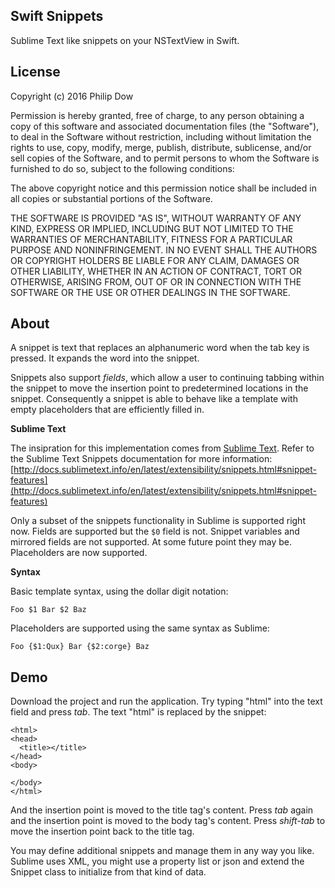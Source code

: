 ## Swift Snippets

Sublime Text like snippets on your NSTextView in Swift.

## License

Copyright (c) 2016 Philip Dow

Permission is hereby granted, free of charge, to any person obtaining a copy of this software and associated documentation files (the "Software"), to deal in the Software without restriction, including without limitation the rights to use, copy, modify, merge, publish, distribute, sublicense, and/or sell copies of the Software, and to permit persons to whom the Software is furnished to do so, subject to the following conditions:

The above copyright notice and this permission notice shall be included in all copies or substantial portions of the Software.

THE SOFTWARE IS PROVIDED "AS IS", WITHOUT WARRANTY OF ANY KIND, EXPRESS OR IMPLIED, INCLUDING BUT NOT LIMITED TO THE WARRANTIES OF MERCHANTABILITY, FITNESS FOR A PARTICULAR PURPOSE AND NONINFRINGEMENT. IN NO EVENT SHALL THE AUTHORS OR COPYRIGHT HOLDERS BE LIABLE FOR ANY CLAIM, DAMAGES OR OTHER LIABILITY, WHETHER IN AN ACTION OF CONTRACT, TORT OR OTHERWISE, ARISING FROM, OUT OF OR IN CONNECTION WITH THE SOFTWARE OR THE USE OR OTHER DEALINGS IN THE SOFTWARE.

## About

A snippet is text that replaces an alphanumeric word when the tab key is pressed. It expands the word into the snippet.

Snippets also support *fields*, which allow a user to continuing tabbing within the snippet to move the insertion point to predetermined locations in the snippet. Consequently a snippet is able to behave like a template with empty placeholders that are efficiently filled in.

**Sublime Text**

The insipration for this implementation comes from [Sublime Text](https://www.sublimetext.com/). Refer to the Sublime Text Snippets documentation for more information: [http://docs.sublimetext.info/en/latest/extensibility/snippets.html#snippet-features](http://docs.sublimetext.info/en/latest/extensibility/snippets.html#snippet-features)

Only a subset of the snippets functionality in Sublime is supported right now. Fields are supported but the `$0` field is not. Snippet variables and  mirrored fields are not supported. At some future point they may be. Placeholders are now supported.

**Syntax**

Basic template syntax, using the dollar digit notation:

```
Foo $1 Bar $2 Baz
```

Placeholders are supported using the same syntax as Sublime:

```
Foo {$1:Qux} Bar {$2:corge} Baz
```

## Demo

Download the project and run the application. Try typing "html" into the text field and press *tab*. The text "html" is replaced by the snippet:

```
<html>
<head>
  <title></title>
</head>
<body>

</body>
</html>
```

And the insertion point is moved to the title tag's content. Press *tab* again and the insertion point is moved to the body tag's content. Press *shift-tab* to move the insertion point back to the title tag.

You may define additional snippets and manage them in any way you like. Sublime uses XML, you might use a property list or json and extend the Snippet class to initialize from that kind of data.